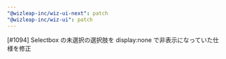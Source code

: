 ```yaml
---
"@wizleap-inc/wiz-ui-next": patch
"@wizleap-inc/wiz-ui": patch
---
```


[#1094] Selectbox の未選択の選択肢を display:none で非表示になっていた仕様を修正
